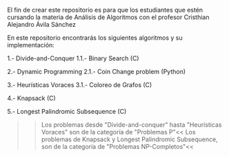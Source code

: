 El fin de crear este repositorio es para que los estudiantes que estén cursando la materia de Análisis de Algoritmos con el profesor Cristhian Alejandro Ávila Sánchez

En este repositorio encontrarás los siguientes algoritmos y su implementación:

1.- Divide-and-Conquer
  1.1.- Binary Search (C)
  
2.- Dynamic Programming
  2.1.- Coin Change problem (Python)
  
3.- Heurísticas Voraces
  3.1.- Coloreo de Grafos (C)
  
4.- Knapsack (C)

5.- Longest Palindromic Subsequence (C)

>>Los problemas desde "Divide-and-conquer" hasta "Heurísticas Voraces" son de la categoría de "Problemas P"<<
>>Los problemas de Knapsack y Longest Palindromic Subsequence, son de la categoría de "Problemas NP-Completos"<<
